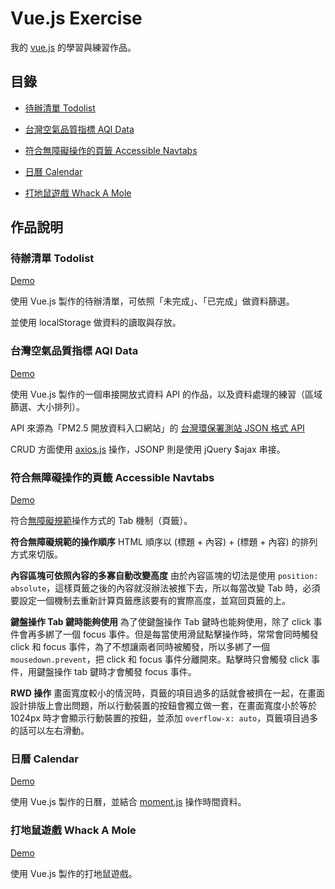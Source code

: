 # Vue.js Exercise

我的 [vue.js](https://vuejs.org/) 的學習與練習作品。

## 目錄

- [待辦清單 Todolist](https://waveciou.github.io/vue-exercise/01-Todolist/)

- [台灣空氣品質指標 AQI Data](https://waveciou.github.io/vue-exercise/02-AQIdata/)

- [符合無障礙操作的頁籤 Accessible Navtabs](https://waveciou.github.io/vue-exercise/03-Navtabs/)

- [日曆 Calendar](https://waveciou.github.io/vue-exercise/04-Calendar/)

- [打地鼠遊戲 Whack A Mole](https://waveciou.github.io/vue-exercise/05-whack_a_mole/)

## 作品說明

### 待辦清單 Todolist

[Demo](https://waveciou.github.io/vue-exercise/01-Todolist/)

使用 Vue.js 製作的待辦清單，可依照「未完成」、「已完成」做資料篩選。

並使用 localStorage 做資料的讀取與存放。

### 台灣空氣品質指標 AQI Data

[Demo](https://waveciou.github.io/vue-exercise/02-AQIdata/)

使用 Vue.js 製作的一個串接開放式資料 API 的作品，以及資料處理的練習（區域篩選、大小排列）。

API 來源為「PM2.5 開放資料入口網站」的 [台灣環保署測站 JSON 格式 API](https://pm25.lass-net.org/zh_tw/)

CRUD 方面使用 [axios.js](https://github.com/axios/axios) 操作，JSONP 則是使用 jQuery $ajax 串接。

### 符合無障礙操作的頁籤 Accessible Navtabs

[Demo](https://waveciou.github.io/vue-exercise/03-Navtabs/)

符合[無障礙規範](https://www.handicap-free.nat.gov.tw/)操作方式的 Tab 機制（頁籤）。

**符合無障礙規範的操作順序**
HTML 順序以 (標題 + 內容) + (標題 + 內容) 的排列方式來切版。

**內容區塊可依照內容的多寡自動改變高度**
由於內容區塊的切法是使用 `position: absolute`，這樣頁籤之後的內容就沒辦法被推下去，所以每當改變 Tab 時，必須要設定一個機制去重新計算頁籤應該要有的實際高度，並寫回頁籤的上。

**鍵盤操作 Tab 鍵時能夠使用**
為了使鍵盤操作 Tab 鍵時也能夠使用，除了 click 事件會再多綁了一個 focus 事件。但是每當使用滑鼠點擊操作時，常常會同時觸發 click 和 focus 事件，為了不想讓兩者同時被觸發，所以多綁了一個 `mousedown.prevent`，把 click 和 focus 事件分離開來。點擊時只會觸發 click 事件，用鍵盤操作 tab 鍵時才會觸發 focus 事件。

**RWD 操作**
畫面寬度較小的情況時，頁籤的項目過多的話就會被擠在一起，在畫面設計排版上會出問題，所以行動裝置的按鈕會獨立做一套，在畫面寬度小於等於 1024px 時才會顯示行動裝置的按鈕，並添加 `overflow-x: auto`，頁籤項目過多的話可以左右滑動。

### 日曆 Calendar

[Demo](https://waveciou.github.io/vue-exercise/04-Calendar/)

使用 Vue.js 製作的日曆，並結合 [moment.js](https://momentjs.com/) 操作時間資料。

### 打地鼠遊戲 Whack A Mole

[Demo](https://waveciou.github.io/vue-exercise/05-whack_a_mole/)

使用 Vue.js 製作的打地鼠遊戲。